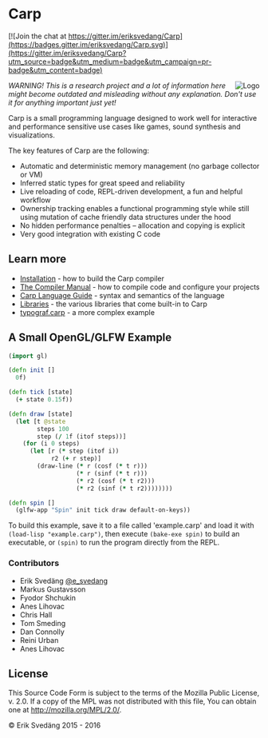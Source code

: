 # Carp

[![Join the chat at https://gitter.im/eriksvedang/Carp](https://badges.gitter.im/eriksvedang/Carp.svg)](https://gitter.im/eriksvedang/Carp?utm_source=badge&utm_medium=badge&utm_campaign=pr-badge&utm_content=badge)

<img src="https://github.com/eriksvedang/Carp/blob/master/img/carp_logo_300_c.png" alt="Logo" align="right" />

<i>WARNING! This is a research project and a lot of information here might become outdated and misleading without any explanation. Don't use it for anything important just yet!</i>

Carp is a small programming language designed to work well for interactive and performance sensitive use cases like games, sound synthesis and visualizations.

The key features of Carp are the following:
* Automatic and deterministic memory management (no garbage collector or VM)
* Inferred static types for great speed and reliability
* Live reloading of code, REPL-driven development, a fun and helpful workflow
* Ownership tracking enables a functional programming style while still using mutation of cache friendly data structures under the hood
* No hidden performance penalties – allocation and copying is explicit
* Very good integration with existing C code


## Learn more

* [Installation](INSTALL.md) - how to build the Carp compiler
* [The Compiler Manual](MANUAL.md) - how to compile code and configure your projects
* [Carp Language Guide](LANGUAGE.md) - syntax and semantics of the language
* [Libraries](LIBRARIES.md) - the various libraries that come built-in to Carp
* [typograf.carp](/examples/typograf.carp) - a more complex example


## A Small OpenGL/GLFW Example

```clojure
(import gl)

(defn init []
  0f)

(defn tick [state]
  (+ state 0.15f))

(defn draw [state]
  (let [t @state
        steps 100
        step (/ 1f (itof steps))]
    (for (i 0 steps)
      (let [r (* step (itof i))
            r2 (+ r step)]
        (draw-line (* r (cosf (* t r)))
                   (* r (sinf (* t r)))
                   (* r2 (cosf (* t r2)))
                   (* r2 (sinf (* t r2))))))))

(defn spin []
  (glfw-app "Spin" init tick draw default-on-keys))
```

To build this example, save it to a file called 'example.carp' and load it with ```(load-lisp "example.carp")```, then execute ```(bake-exe spin)``` to build an executable, or ```(spin)``` to run the program directly from the REPL.


### Contributors

* Erik Svedäng [@e_svedang](https://twitter.com/e_svedang)
* Markus Gustavsson
* Fyodor Shchukin
* Anes Lihovac
* Chris Hall
* Tom Smeding
* Dan Connolly
* Reini Urban
* Anes Lihovac

## License

This Source Code Form is subject to the terms of the Mozilla Public
License, v. 2.0. If a copy of the MPL was not distributed with this
file, You can obtain one at http://mozilla.org/MPL/2.0/.

© Erik Svedäng 2015 - 2016

